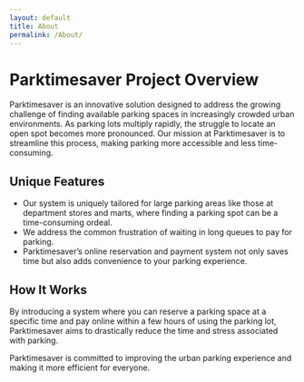 ```yaml
---
layout: default
title: About
permalink: /About/
---
```


# Parktimesaver Project Overview

Parktimesaver is an innovative solution designed to address the growing challenge of finding available parking spaces in increasingly crowded urban environments. As parking lots multiply rapidly, the struggle to locate an open spot becomes more pronounced. Our mission at Parktimesaver is to streamline this process, making parking more accessible and less time-consuming.

## Unique Features

- Our system is uniquely tailored for large parking areas like those at department stores and marts, where finding a parking spot can be a time-consuming ordeal.
- We address the common frustration of waiting in long queues to pay for parking.
- Parktimesaver’s online reservation and payment system not only saves time but also adds convenience to your parking experience.

## How It Works

By introducing a system where you can reserve a parking space at a specific time and pay online within a few hours of using the parking lot, Parktimesaver aims to drastically reduce the time and stress associated with parking.

Parktimesaver is committed to improving the urban parking experience and making it more efficient for everyone.

